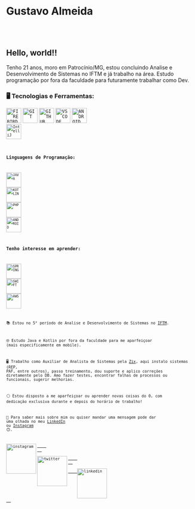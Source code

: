 </br>
</br>
<div dsplay="inline-block">
<h1 align="left">Gustavo Almeida</h1>
</br>
</br>

## Hello, world!!

Tenho 21 anos, moro em Patrocínio/MG, estou concluindo Analise e Desenvolvimento de Sistemas no IFTM e já trabalho na área. Estudo programação por fora da faculdade para futuramente trabalhar como Dev.

### 🖥️ Tecnologias e Ferramentas: 

<code><img width="40px" src="https://cdn.jsdelivr.net/gh/devicons/devicon/icons/firebase/firebase-plain.svg" title = "FIREBIRD"/></code>
<code><img width="40px" src="https://cdn.jsdelivr.net/gh/devicons/devicon/icons/git/git-original.svg" title = "GIT"/></code>
<code><img width="40px" src="https://cdn.jsdelivr.net/gh/devicons/devicon/icons/github/github-original.svg" title = "GITHUB"/></code>
<code><img width="40px" src="https://cdn.jsdelivr.net/gh/devicons/devicon/icons/vscode/vscode-original.svg" title = "VSCODE"/></code>
<code><img width="40px" src="https://cdn.jsdelivr.net/gh/devicons/devicon/icons/androidstudio/androidstudio-original.svg" title = "ANDROID STUDIO"/>
<code><img width="40px" src="https://cdn.jsdelivr.net/gh/devicons/devicon/icons/intellij/intellij-original.svg" title = "IntelliJ"/>

### Linguagens de Programação: 

<code><img width="40px" src="https://cdn.jsdelivr.net/gh/devicons/devicon/icons/java/java-original.svg" title = "JAVA"/></code>
<code><img width="40px" src="https://cdn.jsdelivr.net/gh/devicons/devicon/icons/kotlin/kotlin-original.svg" title = "KOTLIN"/></code>
<code><img width="40px" src="https://cdn.jsdelivr.net/gh/devicons/devicon/icons/php/php-plain.svg" title = "PHP"/></code>
<code><img width="40px" src="https://cdn.jsdelivr.net/gh/devicons/devicon/icons/android/android-original.svg" title = "ANDROID"/></code>

### Tenho interesse em aprender:   
 
<code><img width="40px" src="https://cdn.jsdelivr.net/gh/devicons/devicon/icons/spring/spring-original.svg" title = "SPRING"/></code>
<code><img width="40px" src="https://cdn.jsdelivr.net/gh/devicons/devicon/icons/swift/swift-original.svg" title = "SWIFT"/></code>
<code><img width="40px" src="https://cdn.jsdelivr.net/gh/devicons/devicon/icons/amazonwebservices/amazonwebservices-plain-wordmark.svg" title = "AWS"/></code> 
 

📚 Estou no 5° período de Analise e Desenvolvimento de Sistemas no [IFTM](https://iftm.edu.br/).
 
🤓 Estudo Java e Kotlin por fora da faculdade para me aparfeiçoar (mais especificamente em mobile).

🖥️ Trabalho como Auxiliar de Analista de Sistemas pela [Zix](https://zixinformatica.com/), aqui instalo sistemas (REP, PAF, entre outros), passo treinamento, dou suporte e aplico correções diretamente pelo DB. Amo fazer testes, encontrar falhas de processos ou funcionais, sugerir melhorias.

⚪ Estou disposto a me aparfeiçoar ou aprender novas coisas do 0, com dedicação exclusiva durante e depois do horário de trabalho!

🔷 Para saber mais sobre mim ou quiser mandar uma mensagem pode dar uma olhada no meu [LinkedIn](https://www.linkedin.com/in/gustavo-almeida-bb8021175) ou [Instagram](https://www.instagram.com/gustavogabriel.gg/) 🙃.


<a href="https://www.instagram.com/gustavogabriel.gg/">
    <img align="left" width="80px" src="https://i.ibb.co/qkGSp1D/instagram.png" alt="instagram" style="vertical-align:top;">
  </a> 
  <a href="https://twitter.com/gg_gustavog">
    <img align="left" width="80px" src="https://i.ibb.co/ZcFHDpv/twitter.png" alt="twitter" style="vertical-align:top;">
  </a>
  <a href="https://www.linkedin.com/in/gustavo-almeida-bb8021175">
    <img width="80px" src="https://i.ibb.co/RyZx12b/linkedin.png" alt="linkedin" style="vertical-align:top;">
  </a>
</div>
